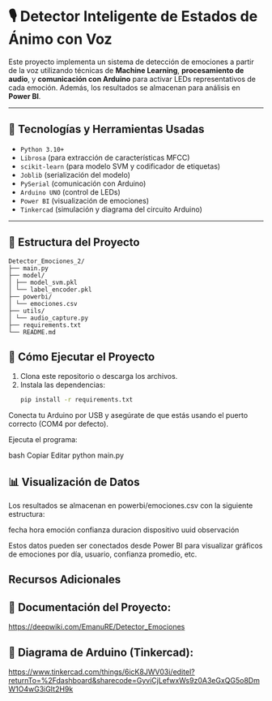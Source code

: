# 🎙️ Detector Inteligente de Estados de Ánimo con Voz

Este proyecto implementa un sistema de detección de emociones a partir de la voz utilizando técnicas de **Machine Learning**, **procesamiento de audio**, y **comunicación con Arduino** para activar LEDs representativos de cada emoción. Además, los resultados se almacenan para análisis en **Power BI**.

---

## 🔧 Tecnologías y Herramientas Usadas

- `Python 3.10+`
- `Librosa` (para extracción de características MFCC)
- `scikit-learn` (para modelo SVM y codificador de etiquetas)
- `Joblib` (serialización del modelo)
- `PySerial` (comunicación con Arduino)
- `Arduino UNO` (control de LEDs)
- `Power BI` (visualización de emociones)
- `Tinkercad` (simulación y diagrama del circuito Arduino)

---

## 📁 Estructura del Proyecto
```
Detector_Emociones_2/
├── main.py
├── model/
│ ├── model_svm.pkl
│ └── label_encoder.pkl
├── powerbi/
│ └── emociones.csv
├── utils/
│ └── audio_capture.py
├── requirements.txt
└── README.md
```
## 🚀 Cómo Ejecutar el Proyecto

1. Clona este repositorio o descarga los archivos.
2. Instala las dependencias:
   ```bash
   pip install -r requirements.txt

Conecta tu Arduino por USB y asegúrate de que estás usando el puerto correcto (COM4 por defecto).

Ejecuta el programa:

bash
Copiar
Editar
python main.py

## 📊 Visualización de Datos
Los resultados se almacenan en powerbi/emociones.csv con la siguiente estructura:

fecha	hora	emoción	confianza	duracion	dispositivo	uuid	observación

Estos datos pueden ser conectados desde Power BI para visualizar gráficos de emociones por día, usuario, confianza promedio, etc.

## Recursos Adicionales
## 📘 Documentación del Proyecto:
https://deepwiki.com/EmanuRE/Detector_Emociones

## 📐 Diagrama de Arduino (Tinkercad):
https://www.tinkercad.com/things/6icK8JWV03i/editel?returnTo=%2Fdashboard&sharecode=GyviCjLefwxWs9z0A3eGxQG5o8DmW1O4wG3iGIt2H9k
